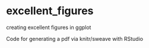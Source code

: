 # excellent_figures
creating excellent figures in ggplot

Code for generating a pdf via knitr/sweave with RStudio
